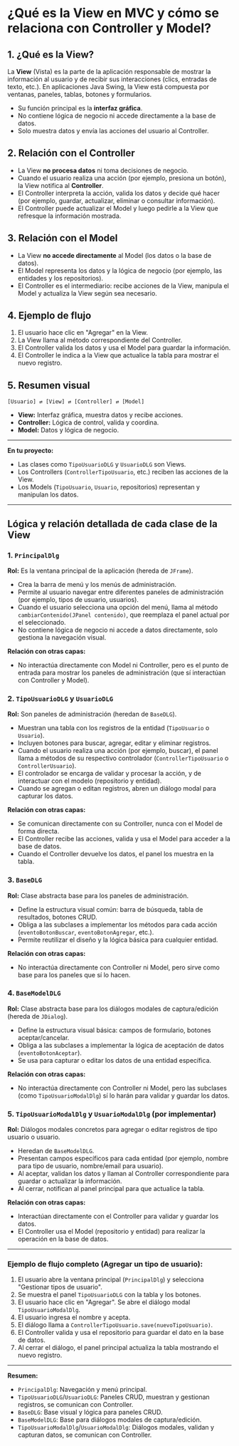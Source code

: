 # ¿Qué es la View en MVC y cómo se relaciona con Controller y Model?

## 1. ¿Qué es la View?
La **View** (Vista) es la parte de la aplicación responsable de mostrar la información al usuario y de recibir sus interacciones (clics, entradas de texto, etc.). En aplicaciones Java Swing, la View está compuesta por ventanas, paneles, tablas, botones y formularios.

- Su función principal es la **interfaz gráfica**.
- No contiene lógica de negocio ni accede directamente a la base de datos.
- Solo muestra datos y envía las acciones del usuario al Controller.

## 2. Relación con el Controller
- La View **no procesa datos** ni toma decisiones de negocio.
- Cuando el usuario realiza una acción (por ejemplo, presiona un botón), la View notifica al **Controller**.
- El Controller interpreta la acción, valida los datos y decide qué hacer (por ejemplo, guardar, actualizar, eliminar o consultar información).
- El Controller puede actualizar el Model y luego pedirle a la View que refresque la información mostrada.

## 3. Relación con el Model
- La View **no accede directamente** al Model (los datos o la base de datos).
- El Model representa los datos y la lógica de negocio (por ejemplo, las entidades y los repositorios).
- El Controller es el intermediario: recibe acciones de la View, manipula el Model y actualiza la View según sea necesario.

## 4. Ejemplo de flujo
1. El usuario hace clic en "Agregar" en la View.
2. La View llama al método correspondiente del Controller.
3. El Controller valida los datos y usa el Model para guardar la información.
4. El Controller le indica a la View que actualice la tabla para mostrar el nuevo registro.

## 5. Resumen visual
```
[Usuario] ⇄ [View] ⇄ [Controller] ⇄ [Model]
```
- **View:** Interfaz gráfica, muestra datos y recibe acciones.
- **Controller:** Lógica de control, valida y coordina.
- **Model:** Datos y lógica de negocio.

---

**En tu proyecto:**
- Las clases como `TipoUsuarioDLG` y `UsuarioDLG` son Views.
- Los Controllers (`ControllerTipoUsuario`, etc.) reciben las acciones de la View.
- Los Models (`TipoUsuario`, `Usuario`, repositorios) representan y manipulan los datos.

---


## Lógica y relación detallada de cada clase de la View

### 1. `PrincipalDlg`
**Rol:** Es la ventana principal de la aplicación (hereda de `JFrame`).

- Crea la barra de menú y los menús de administración.
- Permite al usuario navegar entre diferentes paneles de administración (por ejemplo, tipos de usuario, usuarios).
- Cuando el usuario selecciona una opción del menú, llama al método `cambiarContenido(JPanel contenido)`, que reemplaza el panel actual por el seleccionado.
- No contiene lógica de negocio ni accede a datos directamente, solo gestiona la navegación visual.

**Relación con otras capas:**
- No interactúa directamente con Model ni Controller, pero es el punto de entrada para mostrar los paneles de administración (que sí interactúan con Controller y Model).

### 2. `TipoUsuarioDLG` y `UsuarioDLG`
**Rol:** Son paneles de administración (heredan de `BaseDLG`).

- Muestran una tabla con los registros de la entidad (`TipoUsuario` o `Usuario`).
- Incluyen botones para buscar, agregar, editar y eliminar registros.
- Cuando el usuario realiza una acción (por ejemplo, buscar), el panel llama a métodos de su respectivo controlador (`ControllerTipoUsuario` o `ControllerUsuario`).
- El controlador se encarga de validar y procesar la acción, y de interactuar con el modelo (repositorio y entidad).
- Cuando se agregan o editan registros, abren un diálogo modal para capturar los datos.

**Relación con otras capas:**
- Se comunican directamente con su Controller, nunca con el Model de forma directa.
- El Controller recibe las acciones, valida y usa el Model para acceder a la base de datos.
- Cuando el Controller devuelve los datos, el panel los muestra en la tabla.

### 3. `BaseDLG`
**Rol:** Clase abstracta base para los paneles de administración.

- Define la estructura visual común: barra de búsqueda, tabla de resultados, botones CRUD.
- Obliga a las subclases a implementar los métodos para cada acción (`eventoBotonBuscar`, `eventoBotonAgregar`, etc.).
- Permite reutilizar el diseño y la lógica básica para cualquier entidad.

**Relación con otras capas:**
- No interactúa directamente con Controller ni Model, pero sirve como base para los paneles que sí lo hacen.

### 4. `BaseModelDLG`
**Rol:** Clase abstracta base para los diálogos modales de captura/edición (hereda de `JDialog`).

- Define la estructura visual básica: campos de formulario, botones aceptar/cancelar.
- Obliga a las subclases a implementar la lógica de aceptación de datos (`eventoBotonAceptar`).
- Se usa para capturar o editar los datos de una entidad específica.

**Relación con otras capas:**
- No interactúa directamente con Controller ni Model, pero las subclases (como `TipoUsuarioModalDlg`) sí lo harán para validar y guardar los datos.

### 5. `TipoUsuarioModalDlg` y `UsuarioModalDlg` (por implementar)
**Rol:** Diálogos modales concretos para agregar o editar registros de tipo usuario o usuario.

- Heredan de `BaseModelDLG`.
- Presentan campos específicos para cada entidad (por ejemplo, nombre para tipo de usuario, nombre/email para usuario).
- Al aceptar, validan los datos y llaman al Controller correspondiente para guardar o actualizar la información.
- Al cerrar, notifican al panel principal para que actualice la tabla.

**Relación con otras capas:**
- Interactúan directamente con el Controller para validar y guardar los datos.
- El Controller usa el Model (repositorio y entidad) para realizar la operación en la base de datos.

---

### Ejemplo de flujo completo (Agregar un tipo de usuario):
1. El usuario abre la ventana principal (`PrincipalDlg`) y selecciona "Gestionar tipos de usuario".
2. Se muestra el panel `TipoUsuarioDLG` con la tabla y los botones.
3. El usuario hace clic en "Agregar". Se abre el diálogo modal `TipoUsuarioModalDlg`.
4. El usuario ingresa el nombre y acepta.
5. El diálogo llama a `ControllerTipoUsuario.save(nuevoTipoUsuario)`.
6. El Controller valida y usa el repositorio para guardar el dato en la base de datos.
7. Al cerrar el diálogo, el panel principal actualiza la tabla mostrando el nuevo registro.

---

**Resumen:**
- `PrincipalDlg`: Navegación y menú principal.
- `TipoUsuarioDLG`/`UsuarioDLG`: Paneles CRUD, muestran y gestionan registros, se comunican con Controller.
- `BaseDLG`: Base visual y lógica para paneles CRUD.
- `BaseModelDLG`: Base para diálogos modales de captura/edición.
- `TipoUsuarioModalDlg`/`UsuarioModalDlg`: Diálogos modales, validan y capturan datos, se comunican con Controller.
